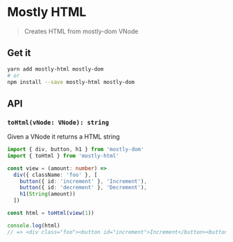 # Mostly HTML

> Creates HTML from mostly-dom VNode

## Get it
```sh
yarn add mostly-html mostly-dom
# or
npm install --save mostly-html mostly-dom
```

## API

### `toHtml(vNode: VNode): string`

Given a VNode it returns a HTML string

```typescript
import { div, button, h1 } from 'mostly-dom'
import { toHtml } from 'mostly-html'

const view = (amount: number) =>
  div({ className: 'foo' }, [
    button({ id: 'increment' }, 'Increment'),
    button({ id: 'decrement' }, 'Decrement'),
    h1(String(amount))
  ])

const html = toHtml(view(1))

console.log(html)
// => <div class="foo"><button id="increment">Increment</button><button id="decrement">Decrement</button><h1>1</h1></div>
```
